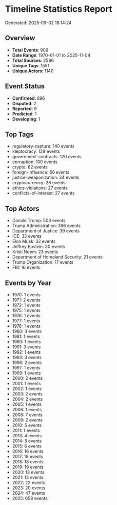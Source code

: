 # Timeline Statistics Report

Generated: 2025-09-02 18:14:24

## Overview
- **Total Events**: 909
- **Date Range**: 1970-01-01 to 2025-11-04
- **Total Sources**: 2586
- **Unique Tags**: 1551
- **Unique Actors**: 1140

## Event Status
- **Confirmed**: 896
- **Disputed**: 2
- **Reported**: 9
- **Predicted**: 1
- **Developing**: 1

## Top Tags
- regulatory-capture: 140 events
- kleptocracy: 129 events
- government-contracts: 120 events
- corruption: 100 events
- crypto: 82 events
- foreign-influence: 56 events
- justice-weaponization: 34 events
- cryptocurrency: 28 events
- ethics-violations: 27 events
- conflicts-of-interest: 27 events

## Top Actors
- Donald Trump: 503 events
- Trump Administration: 366 events
- Department of Justice: 39 events
- ICE: 33 events
- Elon Musk: 32 events
- Jeffrey Epstein: 30 events
- Kristi Noem: 23 events
- Department of Homeland Security: 21 events
- Trump Organization: 17 events
- FBI: 16 events

## Events by Year
- 1970: 1 events
- 1971: 2 events
- 1972: 1 events
- 1975: 1 events
- 1976: 1 events
- 1977: 1 events
- 1978: 1 events
- 1980: 3 events
- 1981: 1 events
- 1990: 1 events
- 1991: 3 events
- 1992: 1 events
- 1993: 3 events
- 1996: 2 events
- 1997: 1 events
- 1999: 1 events
- 2000: 2 events
- 2001: 1 events
- 2002: 1 events
- 2003: 2 events
- 2004: 2 events
- 2005: 1 events
- 2006: 1 events
- 2008: 7 events
- 2009: 2 events
- 2010: 5 events
- 2011: 1 events
- 2013: 4 events
- 2014: 5 events
- 2015: 6 events
- 2016: 16 events
- 2017: 19 events
- 2018: 18 events
- 2019: 19 events
- 2020: 13 events
- 2021: 13 events
- 2022: 22 events
- 2023: 20 events
- 2024: 47 events
- 2025: 658 events